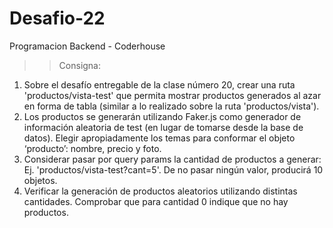 # Desafio-22
Programacion Backend - Coderhouse

>> Consigna:

1.  Sobre el desafío entregable de la clase número 20, crear una ruta 'productos/vista-test' que permita mostrar productos generados al azar en forma de tabla (similar a lo realizado sobre la ruta 'productos/vista').
2.  Los productos se generarán utilizando Faker.js como generador de información aleatoria de test (en lugar de tomarse desde la base de datos). Elegir apropiadamente los temas para conformar el objeto ‘producto’: nombre, precio y foto.
3.  Considerar pasar por query params la cantidad de productos a generar: 
Ej. 'productos/vista-test?cant=5'. De no pasar ningún valor, producirá 10 objetos.
4.  Verificar la generación de productos aleatorios utilizando distintas cantidades. Comprobar que para cantidad 0 indique que no hay productos.
